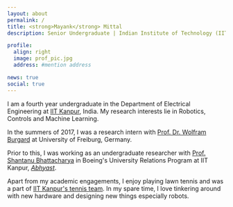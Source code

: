 ```yaml
---
layout: about
permalink: /
title: <strong>Mayank</strong> Mittal
description: Senior Undergraduate | Indian Institute of Technology (IIT) Kanpur

profile:
  align: right
  image: prof_pic.jpg
  address: #mention address

news: true
social: true
---
```


I am a fourth year undergraduate in the Department of Electrical Engineering at [IIT Kanpur](http://www.iitk.ac.in/), India. My research interests lie in Robotics, Controls and Machine Learning.

In the summers of 2017, I was a research intern with [Prof. Dr. Wolfram Burgard](http://www2.informatik.uni-freiburg.de/~burgard/) at University of Freiburg, Germany.

Prior to this, I was working as an undergraduate researcher with [Prof. Shantanu Bhattacharya](http://home.iitk.ac.in/~bhattacs/) in Boeing's University Relations Program at IIT Kanpur, [*Abhyast*](http://www.iitk.ac.in/dord/boeing/public/).

Apart from my academic engagements, I enjoy playing lawn tennis and was a part of [IIT Kanpur's tennis team](http://www.iitk.ac.in/new/lawn-tennis). In my spare time, I love tinkering around with new hardware and designing new things especially robots.
